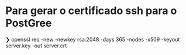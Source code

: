 # Para gerar o certificado ssh para o PostGree 

❯ openssl req -new -newkey rsa:2048 -days 365 -nodes -x509 -keyout server.key -out server.crt